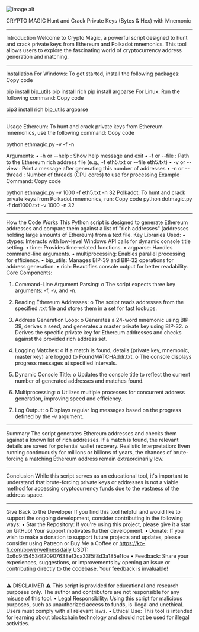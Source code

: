 ![image alt](https://github.com/jay37749/CRYPTO-MAGIC-BRUTEFORCE-ETHEREUM-FINDER/blob/90be627fecdb7ecc92cef4c2e9f8830b4186b3d4/CRYPTOCURRENCY-MAGIC-BRUTEFORCE-ETHEREUM-FINDER.png)

CRYPTO MAGIC
Hunt and Crack Private Keys (Bytes & Hex) with Mnemonic
________________________________________
Introduction
Welcome to Crypto Magic, a powerful script designed to hunt and crack private keys from Ethereum and Polkadot mnemonics. This tool allows users to explore the fascinating world of cryptocurrency address generation and matching.
________________________________________
Installation
For Windows:
To get started, install the following packages:
Copy code

pip install bip_utils
pip install rich
pip install argparse
For Linux:
Run the following command:
Copy code

pip3 install rich bip_utils argparse
________________________________________
Usage
Ethereum:
To hunt and crack private keys from Ethereum mnemonics, use the following command:
Copy code

python ethmagic.py -v <NUMBER> -f <FILE> -n <THREADS>


Arguments:
•	-h or --help : Show help message and exit
•	-f or --file : Path to the Ethereum rich address file (e.g., -f eth5.txt or --file eth5.txt)
•	-v or --view : Print a message after generating this number of addresses
•	-n or --thread : Number of threads (CPU cores) to use for processing
Example Command:
Copy code

python ethmagic.py -v 1000 -f eth5.txt -n 32
Polkadot:
To hunt and crack private keys from Polkadot mnemonics, run:
Copy code
python dotmagic.py -f dot1000.txt -v 1000 -n 32
________________________________________
How the Code Works
This Python script is designed to generate Ethereum addresses and compare them against a list of "rich addresses" (addresses holding large amounts of Ethereum) from a text file.
Key Libraries Used:
•	ctypes: Interacts with low-level Windows API calls for dynamic console title setting.
•	time: Provides time-related functions.
•	argparse: Handles command-line arguments.
•	multiprocessing: Enables parallel processing for efficiency.
•	bip_utils: Manages BIP-39 and BIP-32 operations for address generation.
•	rich: Beautifies console output for better readability.
Core Components:
1.	Command-Line Argument Parsing:
o	The script expects three key arguments: -f, -v, and -n.
2.	Reading Ethereum Addresses:
o	The script reads addresses from the specified .txt file and stores them in a set for fast lookups.

3.	Address Generation Loop:
o	Generates a 24-word mnemonic using BIP-39, derives a seed, and generates a master private key using BIP-32.
o	Derives the specific private key for Ethereum addresses and checks against the provided rich address set.
4.	Logging Matches:
o	If a match is found, details (private key, mnemonic, master key) are logged to FoundMATCHAddr.txt.
o	The console displays progress messages at specified intervals.
5.	Dynamic Console Title:
o	Updates the console title to reflect the current number of generated addresses and matches found.
6.	Multiprocessing:
o	Utilizes multiple processes for concurrent address generation, improving speed and efficiency.
7.	Log Output:
o	Displays regular log messages based on the progress defined by the -v argument.
________________________________________
Summary
The script generates Ethereum addresses and checks them against a known list of rich addresses. If a match is found, the relevant details are saved for potential wallet recovery.
Realistic Interpretation:
Even running continuously for millions or billions of years, the chances of brute-forcing a matching Ethereum address remain extraordinarily low.
________________________________________
Conclusion
While this script serves as an educational tool, it's important to understand that brute-forcing private keys or addresses is not a viable method for accessing cryptocurrency funds due to the vastness of the address space.
________________________________________
Give Back to the Developer
If you find this tool helpful and would like to support the ongoing development, consider contributing in the following ways:
•	Star the Repository: If you're using this project, please give it a star on GitHub! Your support motivates further development.
•	Donate: If you wish to make a donation to support future projects and updates, please consider using Patreon or Buy Me a Coffee or https://ko-fi.com/powerwellnessdaily
USDT: 0x6d9454534f20907638ef3ca33f5f8d3a185e1fce
•	Feedback: Share your experiences, suggestions, or improvements by opening an issue or contributing directly to the codebase. Your feedback is invaluable!
________________________________________
⚠ DISCLAIMER ⚠
This script is provided for educational and research purposes only. The author and contributors are not responsible for any misuse of this tool.
•	Legal Responsibility: Using this script for malicious purposes, such as unauthorized access to funds, is illegal and unethical. Users must comply with all relevant laws.
•	Ethical Use: This tool is intended for learning about blockchain technology and should not be used for illegal activities.

